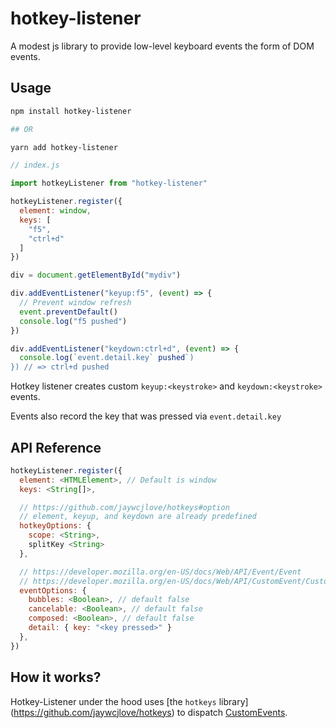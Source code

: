 # hotkey-listener

A modest js library to provide low-level keyboard events the form of DOM events.

## Usage

```bash
npm install hotkey-listener

## OR

yarn add hotkey-listener
```

```javascript
// index.js

import hotkeyListener from "hotkey-listener"

hotkeyListener.register({
  element: window,
  keys: [
    "f5",
    "ctrl+d"
  ]
})

div = document.getElementById("mydiv")

div.addEventListener("keyup:f5", (event) => {
  // Prevent window refresh
  event.preventDefault()
  console.log("f5 pushed")
})

div.addEventListener("keydown:ctrl+d", (event) => {
  console.log(`event.detail.key` pushed`)
}) // => ctrl+d pushed
```

Hotkey listener creates custom `keyup:<keystroke>` and `keydown:<keystroke>` events.

Events also record the key that was pressed via `event.detail.key`

## API Reference

```javascript
hotkeyListener.register({
  element: <HTMLElement>, // Default is window
  keys: <String[]>,

  // https://github.com/jaywcjlove/hotkeys#option
  // element, keyup, and keydown are already predefined
  hotkeyOptions: {
    scope: <String>,
    splitKey <String>
  },

  // https://developer.mozilla.org/en-US/docs/Web/API/Event/Event
  // https://developer.mozilla.org/en-US/docs/Web/API/CustomEvent/CustomEvent
  eventOptions: {
    bubbles: <Boolean>, // default false
    cancelable: <Boolean>, // default false
    composed: <Boolean>, // default false
    detail: { key: "<key pressed>" }
  },
})
```

## How it works?

Hotkey-Listener under the hood uses [the `hotkeys` library] (https://github.com/jaywcjlove/hotkeys) to dispatch [CustomEvents](https://developer.mozilla.org/en-US/docs/Web/API/CustomEvent).
